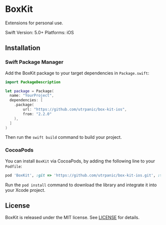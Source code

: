 # BoxKit

Extensions for personal use.

Swift Version: 5.0+
Platforms: iOS

## Installation

### Swift Package Manager

Add the BoxKit package to your target dependencies in `Package.swift`:

```swift
import PackageDescription

let package = Package(
  name: "YourProject",
  dependencies: [
    .package(
        url: "https://github.com/utrpanic/box-kit-ios",
        from: "2.2.0"
    ),
  ]
)
```

Then run the `swift build` command to build your project.

### CocoaPods

You can install `BoxKit` via CocoaPods,
by adding the following line to your `Podfile`:

```ruby
pod 'BoxKit', :git => 'https://github.com/utrpanic/box-kit-ios.git', :tag => 'v2.2.0'
```

Run the `pod install` command to download the library
and integrate it into your Xcode project.

## License

BoxKit is released under the MIT license. See [LICENSE](https://github.com/utrpanic/box-kit-ios/blob/master/LICENSE) for details.
